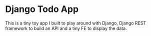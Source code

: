 # Django Todo App

This is a tiny toy app I built to play around with Django, Django REST
framework to build an API and a tiny FE to display the data.
